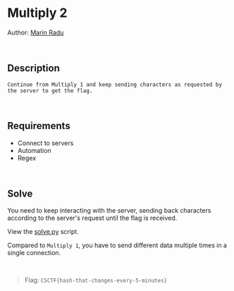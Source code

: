 # Multiply 2
Author: [Marin Radu](https://github.com/ChronosPK)

<br>

## Description
```
Continue from Multiply 1 and keep sending characters as requested by the server to get the flag.
```

<br>

## Requirements
- Connect to servers
- Automation
- Regex

<br>

## Solve
You need to keep interacting with the server, sending back characters according to the server's request until the flag is received.

View the [solve.py](./solve/solve.py) script.

Compared to `Multiply 1`, you have to send different data multiple times in a single connection.

<br>

> Flag: `CSCTF{hash-that-changes-every-5-minutes}`